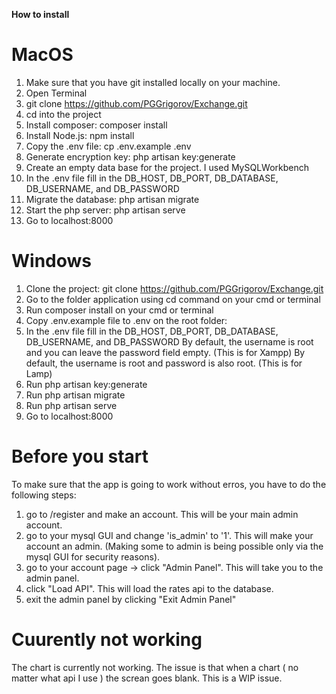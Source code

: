 **How to install**

**MacOS**
====================
1. Make sure that you have git installed locally on your machine.
2. Open Terminal
3. git clone https://github.com/PGGrigorov/Exchange.git
4. cd into the project
5. Install composer: composer install
6. Install Node.js: npm install
7. Copy the .env file: cp .env.example .env
8. Generate encryption key: php artisan key:generate
9. Create an empty data base for the project. I used MySQLWorkbench
10. In the .env file fill in the DB_HOST, DB_PORT, DB_DATABASE, DB_USERNAME, and DB_PASSWORD
11. Migrate the database: php artisan migrate
12. Start the php server: php artisan serve
13. Go to localhost:8000


**Windows**
====================
1. Clone the project: git clone https://github.com/PGGrigorov/Exchange.git
2. Go to the folder application using cd command on your cmd or terminal
3. Run composer install on your cmd or terminal
4. Copy .env.example file to .env on the root folder:
5. In the .env file fill in the DB_HOST, DB_PORT, DB_DATABASE, DB_USERNAME, and DB_PASSWORD
By default, the username is root and you can leave the password field empty. (This is for Xampp)
By default, the username is root and password is also root. (This is for Lamp)
6. Run php artisan key:generate
7. Run php artisan migrate
8. Run php artisan serve
9. Go to localhost:8000


**Before you start**
====================
To make sure that the app is going to work without erros, you have to do the following steps:
1. go to /register and make an account. This will be your main admin account.
2. go to your mysql GUI and change 'is_admin' to '1'. This will make your account an admin. (Making some to admin is being possible only via the mysql GUI for security reasons).
3. go to your account page -> click "Admin Panel". This will take you to the admin panel.
4. click "Load API". This will load the rates api to the database.
5. exit the admin panel by clicking "Exit Admin Panel"


**Cuurently not working**
====================
The chart is currently not working. The issue is that when a chart ( no matter what api I use ) the screan goes blank.
This is a WIP issue.